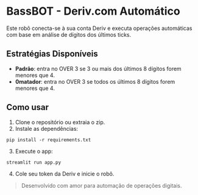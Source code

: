 # BassBOT - Deriv.com Automático

Este robô conecta-se à sua conta Deriv e executa operações automáticas com base em análise de dígitos dos últimos ticks.

## Estratégias Disponíveis

- **Padrão**: entra no OVER 3 se 3 ou mais dos últimos 8 dígitos forem menores que 4.
- **0matador**: entra no OVER 3 se todos os últimos 8 dígitos forem menores que 4.

## Como usar

1. Clone o repositório ou extraia o zip.
2. Instale as dependências:

```
pip install -r requirements.txt
```

3. Execute o app:

```
streamlit run app.py
```

4. Cole seu token da Deriv e inicie o robô.

> Desenvolvido com amor para automação de operações digitais.